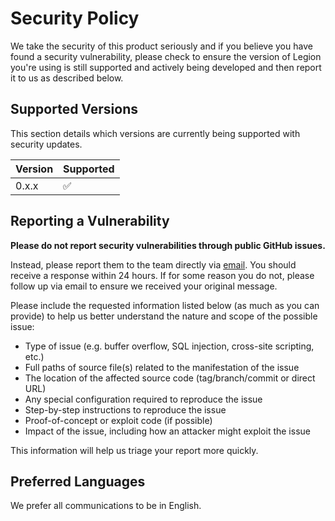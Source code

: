 # Security Policy

We take the security of this product seriously and if you believe you have found a security vulnerability, please check to ensure the version of Legion you're using is still supported and actively being developed and then report it to us as described below.

## Supported Versions

This section details which versions are currently being supported with security updates.

| Version  | Supported          |
| -------- | ------------------ |
|  0.x.x   | :white_check_mark: |

## Reporting a Vulnerability

**Please do not report security vulnerabilities through public GitHub issues.**

Instead, please report them to the team directly via [email](mailto:cnewton@magnite.com).  You should receive a response within 24 hours. If for some reason you do not, please follow up via email to ensure we received your original message.

Please include the requested information listed below (as much as you can provide) to help us better understand the nature and scope of the possible issue:

  * Type of issue (e.g. buffer overflow, SQL injection, cross-site scripting, etc.)
  * Full paths of source file(s) related to the manifestation of the issue
  * The location of the affected source code (tag/branch/commit or direct URL)
  * Any special configuration required to reproduce the issue
  * Step-by-step instructions to reproduce the issue
  * Proof-of-concept or exploit code (if possible)
  * Impact of the issue, including how an attacker might exploit the issue

This information will help us triage your report more quickly.

## Preferred Languages

We prefer all communications to be in English.
